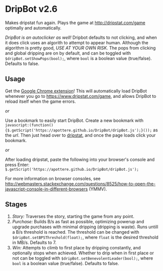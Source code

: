 DripBot v2.6
============

Makes dripstat fun again.  Plays the game at <http://dripstat.com/game> optimally and automatically.

*DripBot is an autoclicker as well!*  Dripbot defaults to not clicking, and when it does click uses an algorith to attempt to appear human.  Although the algorithm is pretty good, *USE AT YOUR OWN RISK.*
The pops from clicking and global dripping are on by default, and can be toggled with `$dripBot.setShowPops(bool);`, where `bool` is a boolean value (true/false).  Defaults to false.

Usage
-----
Get the [Google Chrome extension](https://chrome.google.com/webstore/detail/dripbot-plus/ikbccchmlnodccdacimdpmbbgodkdoih)!  This will automatically load DripBot whenever you go to <https://www.dripstat.com/game>, and allows DripBot to reload itself when the game errors.

*or*

Use a bookmark to easily start DripBot.  Create a new bookmark with `javascript:(function(){$.getScript('https://apottere.github.io/DripBot/dripBot.js');}());` as the *url*.  Then just head over to [dripstat](http://dripstat.com/game), and once the page loads click your bookmark.

*or*

After loading dripstat, paste the following into your browser's console and press Enter: `$.getScript('https://apottere.github.io/DripBot/dripBot.js');`

For more information on browser consoles, see <http://webmasters.stackexchange.com/questions/8525/how-to-open-the-javascript-console-in-different-browsers> (YMMV).


Stages
------

1. *Story:* Traverses the story, starting the game from any point.
2. *Purchase:* Builds B/s as fast as possible, optimizing powerup and upgrade purchases with minimal dripping (dripping is waste).  Runs untill a B/s threshold is reached.  The threshold can be changed with `$dripBot.setBPSThreshold(float);`, where `float` is the desired threshold in MB/s.  Defaults to 7.
3. *Win:* Attempts to climb to first place by dripping constantly, and optionally stops when achieved.  Whether to drip when in first place or not can be toggled with `$dripBot.setBenevolentLeader(bool);`, where `bool` is a boolean value (true/false).  Defaults to false.


